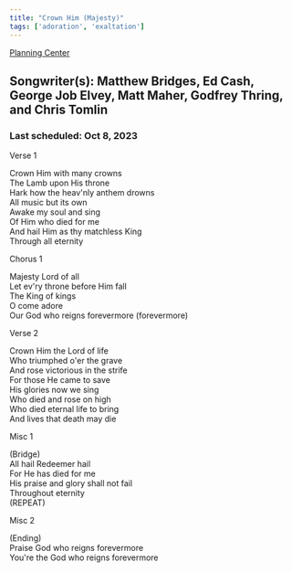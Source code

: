 ```yaml
---
title: "Crown Him (Majesty)"
tags: ['adoration', 'exaltation']
---
```


[Planning Center](https://services.planningcenteronline.com/songs/11937273)

## Songwriter(s): Matthew Bridges, Ed Cash, George Job Elvey, Matt Maher, Godfrey Thring, and Chris Tomlin
### Last scheduled: Oct 8, 2023          

Verse 1  
  
Crown Him with many crowns  
The Lamb upon His throne  
Hark how the heav'nly anthem drowns  
All music but its own  
Awake my soul and sing  
Of Him who died for me  
And hail Him as thy matchless King  
Through all eternity  
  
Chorus 1  
  
Majesty Lord of all  
Let ev'ry throne before Him fall  
The King of kings  
O come adore  
Our God who reigns forevermore (forevermore)  
  
Verse 2  
  
Crown Him the Lord of life  
Who triumphed o'er the grave  
And rose victorious in the strife  
For those He came to save  
His glories now we sing  
Who died and rose on high  
Who died eternal life to bring  
And lives that death may die  
  
Misc 1  
  
(Bridge)  
All hail Redeemer hail  
For He has died for me  
His praise and glory shall not fail  
Throughout eternity  
(REPEAT)  
  
Misc 2  
  
(Ending)  
Praise God who reigns forevermore  
You're the God who reigns forevermore
